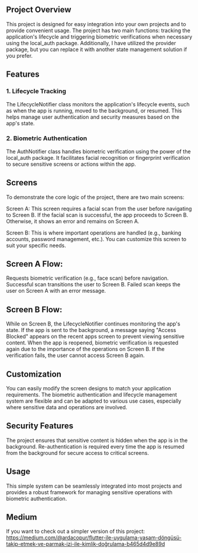 ## Project Overview
This project is designed for easy integration into your own projects and to provide convenient usage. The project has two main functions: tracking the application's lifecycle and triggering biometric verifications when necessary using the local_auth package. Additionally, I have utilized the provider package, but you can replace it with another state management solution if you prefer.

## Features
### 1. Lifecycle Tracking
 The LifecycleNotifier class monitors the application's lifecycle events, such as when the app is running, moved to the background, or resumed. This helps manage user authentication and security measures based on the app's state.

### 2. Biometric Authentication
The AuthNotifier class handles biometric verification using the power of the local_auth package. It facilitates facial recognition or fingerprint verification to secure sensitive screens or actions within the app.

## Screens
To demonstrate the core logic of the project, there are two main screens:

 Screen A: This screen requires a facial scan from the user before navigating to Screen B. If the facial scan is successful, the app proceeds to Screen B. Otherwise, it shows an error and remains on Screen A.

 Screen B: This is where important operations are handled (e.g., banking accounts, password management, etc.). You can customize this screen to suit your specific needs.

## Screen A Flow:
Requests biometric verification (e.g., face scan) before navigation.
Successful scan transitions the user to Screen B.
Failed scan keeps the user on Screen A with an error message.
## Screen B Flow:
While on Screen B, the LifecycleNotifier continues monitoring the app's state.
If the app is sent to the background, a message saying "Access Blocked" appears on the recent apps screen to prevent viewing sensitive content.
When the app is reopened, biometric verification is requested again due to the importance of the operations on Screen B.
If the verification fails, the user cannot access Screen B again.
## Customization
You can easily modify the screen designs to match your application requirements. The biometric authentication and lifecycle management system are flexible and can be adapted to various use cases, especially where sensitive data and operations are involved.

## Security Features
The project ensures that sensitive content is hidden when the app is in the background.
Re-authentication is required every time the app is resumed from the background for secure access to critical screens.
## Usage
This simple system can be seamlessly integrated into most projects and provides a robust framework for managing sensitive operations with biometric authentication.

## Medium 
If you want to check out a simpler version of this project: https://medium.com/@ardacopur/flutter-ile-uygulama-yaşam-döngüsü-takip-etmek-ve-parmak-i̇zi-ile-kimlik-doğrulama-b465d4d9e89d

